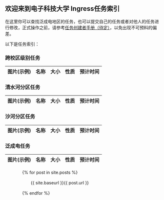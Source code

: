 ## 欢迎来到电子科技大学 Ingress任务索引

在这里你可以查找泛成电地区的任务，也可以提交自己的任务或者对他人的任务进行修改，正式操作之前，请参考[任务创建者手册（待定）](https://github.com/UESTC-Ingress/campus_missions/Creators/)，以免出现不可预料的偏差。

以下是任务索引：

### 跨校区级别任务
图片(示例) | 名称 | 大小 | 性质 | 预计时间
---------- | ---- | ---- | ---- | --------

### 清水河分区任务
图片(示例) | 名称 | 大小 | 性质 | 预计时间
---------- | ---- | ---- | ---- | --------

### 沙河分区任务
图片(示例) | 名称 | 大小 | 性质 | 预计时间
---------- | ---- | ---- | ---- | --------

### 泛成电任务
图片(示例) | 名称 | 大小 | 性质 | 预计时间
---------- | ---- | ---- | ---- | --------

　　　　{% for post in site.posts %}

　　　　　　{{ site.baseurl }}{{ post.url }}

　　　　{% endfor %}
